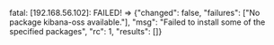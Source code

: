 fatal: [192.168.56.102]: FAILED! => {"changed": false, "failures": ["No package kibana-oss available."], "msg": "Failed to install some of the specified packages", "rc": 1, "results": []}

